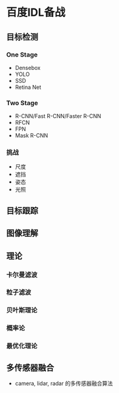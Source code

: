 # 百度IDL备战
## 目标检测
### One Stage
- Densebox
- YOLO
- SSD
- Retina Net
### Two Stage
- R-CNN/Fast R-CNN/Faster R-CNN
- RFCN
- FPN
- Mask R-CNN
### 挑战
- 尺度
- 遮挡
- 姿态
- 光照
## 目标跟踪

## 图像理解

## 理论
### 卡尔曼滤波

### 粒子滤波

### 贝叶斯理论

### 概率论

### 最优化理论

## 多传感器融合
- camera, lidar, radar 的多传感器融合算法
